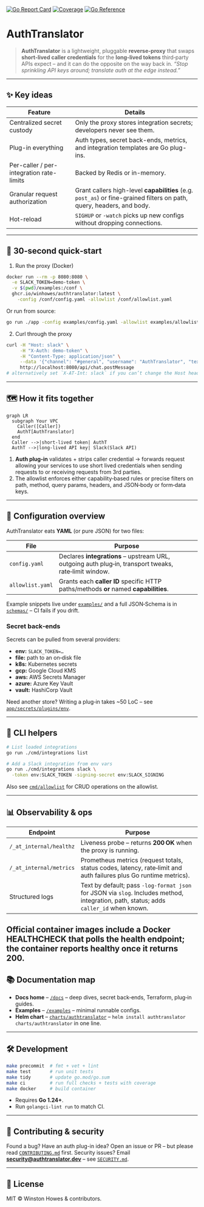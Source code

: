 [![Go Report Card](https://goreportcard.com/badge/github.com/winhowes/AuthTranslator)](https://goreportcard.com/report/github.com/winhowes/AuthTranslator) [![Coverage](https://codecov.io/gh/winhowes/AuthTranslator/branch/main/graph/badge.svg)](https://codecov.io/gh/winhowes/AuthTranslator) [![Go Reference](https://pkg.go.dev/badge/github.com/winhowes/AuthTranslator.svg)](https://pkg.go.dev/github.com/winhowes/AuthTranslator)


# AuthTranslator


> **AuthTranslator** is a lightweight, pluggable **reverse‑proxy** that swaps **short‑lived caller credentials** for the **long‑lived tokens** third‑party APIs expect – and it can do the opposite on the way back in.
> *“Stop sprinkling API keys around; translate auth at the edge instead.”*

---

## ✨ Key ideas

| Feature | Details |
|---------|---------|
| Centralized secret custody | Only the proxy stores integration secrets; developers never see them. |
| Plug-in everything | Auth types, secret back-ends, metrics, and integration templates are Go plug-ins. |
| Per-caller / per-integration rate-limits | Backed by Redis or in-memory. |
| Granular request authorization | Grant callers high-level **capabilities** (e.g. `post_as`) or fine-grained filters on path, query, headers, and body. |
| Hot-reload | `SIGHUP` or `-watch` picks up new configs without dropping connections. |

---

## 🚀 30‑second quick‑start

1. Run the proxy (Docker)
```bash
docker run --rm -p 8080:8080 \
  -e SLACK_TOKEN=demo-token \
  -v $(pwd)/examples:/conf \
  ghcr.io/winhowes/authtranslator:latest \
    -config /conf/config.yaml -allowlist /conf/allowlist.yaml
```
Or run from source:
```bash
go run ./app -config examples/config.yaml -allowlist examples/allowlist.yaml
```
2. Curl through the proxy
```bash
curl -H "Host: slack" \
     -H "X-Auth: demo-token" \
     -H "Content-Type: application/json" \
     --data '{"channel": "#general", "username": "AuthTranslator", "text": "Hello from AuthTranslator"}' \
     http://localhost:8080/api/chat.postMessage
# alternatively set `X-AT-Int: slack` if you can’t change the Host header
```

---

## 🗺️ How it fits together

```mermaid
graph LR
  subgraph Your VPC
    Caller([Caller])
    AuthT[AuthTranslator]
  end
  Caller -->|short‑lived token| AuthT
  AuthT -->|long‑lived API key| Slack(Slack API)
```

1. **Auth plug‑in** validates + strips caller credential → forwards request allowing your services to use short lived credentials when sending requests to or receiving requests from 3rd parties.
2. The allowlist enforces either capability‑based rules or precise filters on path, method, query params, headers, and JSON‑body or form‑data keys.

---

## 📄 Configuration overview

AuthTranslator eats **YAML** (or pure JSON) for two files:

| File             | Purpose                                                                                               |
| ---------------- | ----------------------------------------------------------------------------------------------------- |
| `config.yaml`    | Declares **integrations** – upstream URL, outgoing auth plug‑in, transport tweaks, rate‑limit window. |
| `allowlist.yaml` | Grants each **caller ID** specific HTTP paths/methods **or** named **capabilities**.                  |

Example snippets live under [`examples/`](examples/) and a full JSON‑Schema is in [`schemas/`](schemas/) – CI fails if you drift.

### Secret back‑ends

Secrets can be pulled from several providers:

* **env:** `SLACK_TOKEN=…`
* **file:** path to an on‑disk file
* **k8s:** Kubernetes secrets
* **gcp:** Google Cloud KMS
* **aws:** AWS Secrets Manager
* **azure:** Azure Key Vault
* **vault:** HashiCorp Vault

Need another store? Writing a plug‑in takes \~50 LoC – see [`app/secrets/plugins/env`](app/secrets/plugins/env).

---

## 🔧 CLI helpers

```bash
# List loaded integrations
go run ./cmd/integrations list

# Add a Slack integration from env vars
go run ./cmd/integrations slack \
  -token env:SLACK_TOKEN -signing-secret env:SLACK_SIGNING
```

Also see [`cmd/allowlist`](cmd/allowlist) for CRUD operations on the allowlist.

---

## 📊 Observability & ops

| Endpoint                | Purpose                                                                |
| ----------------------- | ---------------------------------------------------------------------- |
| `/_at_internal/healthz` | Liveness probe – returns **200 OK** when the proxy is running.         |
| `/_at_internal/metrics` | Prometheus metrics (request totals, status codes, latency, rate‑limit and auth failures plus Go runtime metrics). |
| Structured logs         | Text by default; pass `-log-format json` for JSON via `slog`. Includes method, integration, path, status; adds `caller_id` when known. |

Official container images include a Docker HEALTHCHECK that polls the health endpoint; the container reports **healthy** once it returns 200.
---

## 📚 Documentation map

* **Docs home** – [`/docs`](docs/) – deep dives, secret back‑ends, Terraform, plug‑in guides.
* **Examples** – [`/examples`](examples/) – minimal runnable configs.
* **Helm chart** – [`charts/authtranslator`](charts/authtranslator) – `helm install authtranslator charts/authtranslator` in one line.

---

## 🛠️ Development

```bash
make precommit  # fmt + vet + lint
make test       # run unit tests
make tidy       # update go.mod/go.sum
make ci         # run full checks + tests with coverage
make docker     # build container
```

* Requires **Go 1.24+**.
* Run `golangci‑lint run` to match CI.

---

## 🤝 Contributing & security

Found a bug? Have an auth plug-in idea? Open an issue or PR – but please read [`CONTRIBUTING.md`](CONTRIBUTING.md) first.
Security issues? Email **[security@authtranslator.dev](mailto:security@authtranslator.dev)** – see [`SECURITY.md`](SECURITY.md).

---

## 📝 License

MIT © Winston Howes & contributors.
